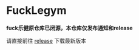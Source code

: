 # FuckLegym
**fuck乐健原仓库已闭源，本仓库仅发布通知和release**

请直接前往 [release](https://github.com/Foreverddb/FuckLegym/releases) 下载最新版本
